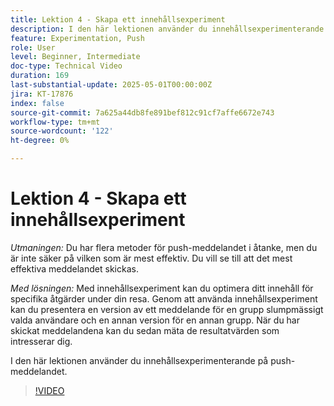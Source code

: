 ```yaml
---
title: Lektion 4 - Skapa ett innehållsexperiment
description: I den här lektionen använder du innehållsexperimenterande på push-meddelandet.
feature: Experimentation, Push
role: User
level: Beginner, Intermediate
doc-type: Technical Video
duration: 169
last-substantial-update: 2025-05-01T00:00:00Z
jira: KT-17876
index: false
source-git-commit: 7a625a44db8fe891bef812c91cf7affe6672e743
workflow-type: tm+mt
source-wordcount: '122'
ht-degree: 0%

---
```



# Lektion 4 - Skapa ett innehållsexperiment

*Utmaningen:* Du har flera metoder för push-meddelandet i åtanke, men du är inte säker på vilken som är mest effektiv. Du vill se till att det mest effektiva meddelandet skickas. 

*Med lösningen:* Med innehållsexperiment kan du optimera ditt innehåll för specifika åtgärder under din resa. Genom att använda innehållsexperiment kan du presentera en version av ett meddelande för en grupp slumpmässigt valda användare och en annan version för en annan grupp. När du har skickat meddelandena kan du sedan mäta de resultatvärden som intresserar dig.

I den här lektionen använder du innehållsexperimenterande på push-meddelandet.

>[!VIDEO](https://video.tv.adobe.com/v/3457924/?learn=on&enablevpops)
